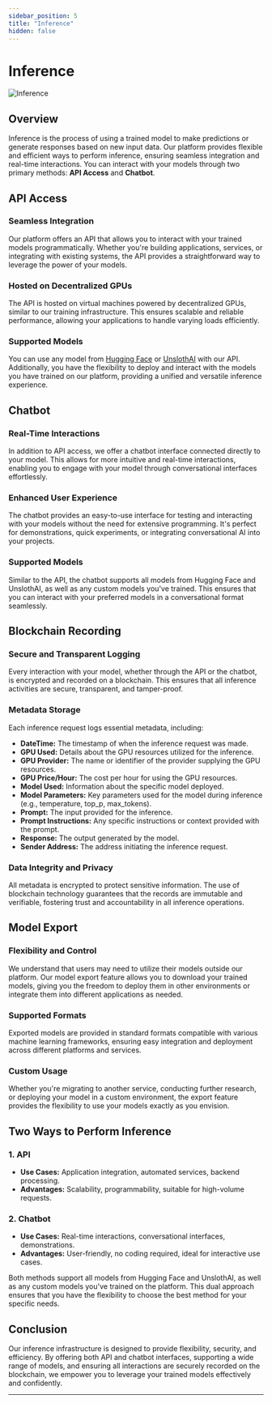 ```yaml
---
sidebar_position: 5
title: "Inference"
hidden: false
---
```


# Inference

<img src="/img/inference/Solution.png" alt="Inference" />

## Overview

Inference is the process of using a trained model to make predictions or generate responses based on new input data. Our platform provides flexible and efficient ways to perform inference, ensuring seamless integration and real-time interactions. You can interact with your models through two primary methods: **API Access** and **Chatbot**.

## API Access

### Seamless Integration

Our platform offers an API that allows you to interact with your trained models programmatically. Whether you're building applications, services, or integrating with existing systems, the API provides a straightforward way to leverage the power of your models.

### Hosted on Decentralized GPUs

The API is hosted on virtual machines powered by decentralized GPUs, similar to our training infrastructure. This ensures scalable and reliable performance, allowing your applications to handle varying loads efficiently.

### Supported Models

You can use any model from [Hugging Face](https://huggingface.co/) or [UnslothAI](https://unsloth.ai/) with our API. Additionally, you have the flexibility to deploy and interact with the models you have trained on our platform, providing a unified and versatile inference experience.

## Chatbot

### Real-Time Interactions

In addition to API access, we offer a chatbot interface connected directly to your model. This allows for more intuitive and real-time interactions, enabling you to engage with your model through conversational interfaces effortlessly.

### Enhanced User Experience

The chatbot provides an easy-to-use interface for testing and interacting with your models without the need for extensive programming. It's perfect for demonstrations, quick experiments, or integrating conversational AI into your projects.

### Supported Models

Similar to the API, the chatbot supports all models from Hugging Face and UnslothAI, as well as any custom models you've trained. This ensures that you can interact with your preferred models in a conversational format seamlessly.

## Blockchain Recording

### Secure and Transparent Logging

Every interaction with your model, whether through the API or the chatbot, is encrypted and recorded on a blockchain. This ensures that all inference activities are secure, transparent, and tamper-proof.

### Metadata Storage

Each inference request logs essential metadata, including:
- **DateTime:** The timestamp of when the inference request was made.
- **GPU Used:** Details about the GPU resources utilized for the inference.
- **GPU Provider:** The name or identifier of the provider supplying the GPU resources.
- **GPU Price/Hour:** The cost per hour for using the GPU resources.
- **Model Used:** Information about the specific model deployed.
- **Model Parameters:** Key parameters used for the model during inference (e.g., temperature, top_p, max_tokens).
- **Prompt:** The input provided for the inference.
- **Prompt Instructions:** Any specific instructions or context provided with the prompt.
- **Response:** The output generated by the model.
- **Sender Address:** The address initiating the inference request.

### Data Integrity and Privacy

All metadata is encrypted to protect sensitive information. The use of blockchain technology guarantees that the records are immutable and verifiable, fostering trust and accountability in all inference operations.

## Model Export

### Flexibility and Control

We understand that users may need to utilize their models outside our platform. Our model export feature allows you to download your trained models, giving you the freedom to deploy them in other environments or integrate them into different applications as needed.

### Supported Formats

Exported models are provided in standard formats compatible with various machine learning frameworks, ensuring easy integration and deployment across different platforms and services.

### Custom Usage

Whether you're migrating to another service, conducting further research, or deploying your model in a custom environment, the export feature provides the flexibility to use your models exactly as you envision.

## Two Ways to Perform Inference

### 1. API

- **Use Cases:** Application integration, automated services, backend processing.
- **Advantages:** Scalability, programmability, suitable for high-volume requests.

### 2. Chatbot

- **Use Cases:** Real-time interactions, conversational interfaces, demonstrations.
- **Advantages:** User-friendly, no coding required, ideal for interactive use cases.

Both methods support all models from Hugging Face and UnslothAI, as well as any custom models you've trained on the platform. This dual approach ensures that you have the flexibility to choose the best method for your specific needs.

## Conclusion

Our inference infrastructure is designed to provide flexibility, security, and efficiency. By offering both API and chatbot interfaces, supporting a wide range of models, and ensuring all interactions are securely recorded on the blockchain, we empower you to leverage your trained models effectively and confidently.

---
